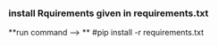 ### install Rquirements given in requirements.txt
**run command --> **
#pip install -r requirements.txt
